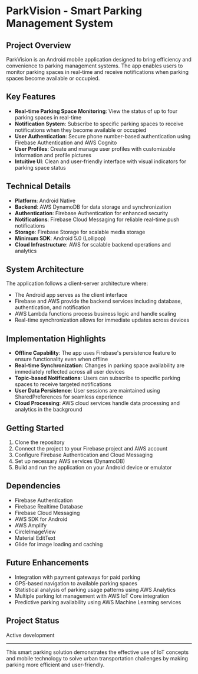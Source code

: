 # ParkVision - Smart Parking Management System

## Project Overview

ParkVision is an Android mobile application designed to bring efficiency and convenience to parking management systems. The app enables users to monitor parking spaces in real-time and receive notifications when parking spaces become available or occupied.

## Key Features

- **Real-time Parking Space Monitoring**: View the status of up to four parking spaces in real-time
- **Notification System**: Subscribe to specific parking spaces to receive notifications when they become available or occupied
- **User Authentication**: Secure phone number-based authentication using Firebase Authentication and AWS Cognito
- **User Profiles**: Create and manage user profiles with customizable information and profile pictures
- **Intuitive UI**: Clean and user-friendly interface with visual indicators for parking space status

## Technical Details

- **Platform**: Android Native
- **Backend**: AWS DynamoDB for data storage and synchronization
- **Authentication**: Firebase Authentication for enhanced security
- **Notifications**: Firebase Cloud Messaging for reliable real-time push notifications
- **Storage**: Firebase Storage for scalable media storage
- **Minimum SDK**: Android 5.0 (Lollipop)
- **Cloud Infrastructure**: AWS for scalable backend operations and analytics

## System Architecture

The application follows a client-server architecture where:

- The Android app serves as the client interface
- Firebase and AWS provide the backend services including database, authentication, and notification
- AWS Lambda functions process business logic and handle scaling
- Real-time synchronization allows for immediate updates across devices

## Implementation Highlights

- **Offline Capability**: The app uses Firebase's persistence feature to ensure functionality even when offline
- **Real-time Synchronization**: Changes in parking space availability are immediately reflected across all user devices
- **Topic-based Notifications**: Users can subscribe to specific parking spaces to receive targeted notifications
- **User Data Persistence**: User sessions are maintained using SharedPreferences for seamless experience
- **Cloud Processing**: AWS cloud services handle data processing and analytics in the background

## Getting Started

1. Clone the repository
2. Connect the project to your Firebase project and AWS account
3. Configure Firebase Authentication and Cloud Messaging
4. Set up necessary AWS services (DynamoDB)
5. Build and run the application on your Android device or emulator

## Dependencies

- Firebase Authentication
- Firebase Realtime Database
- Firebase Cloud Messaging
- AWS SDK for Android
- AWS Amplify
- CircleImageView
- Material EditText
- Glide for image loading and caching

## Future Enhancements

- Integration with payment gateways for paid parking
- GPS-based navigation to available parking spaces
- Statistical analysis of parking usage patterns using AWS Analytics
- Multiple parking lot management with AWS IoT Core integration
- Predictive parking availability using AWS Machine Learning services

## Project Status

Active development

---

This smart parking solution demonstrates the effective use of IoT concepts and mobile technology to solve urban transportation challenges by making parking more efficient and user-friendly.
